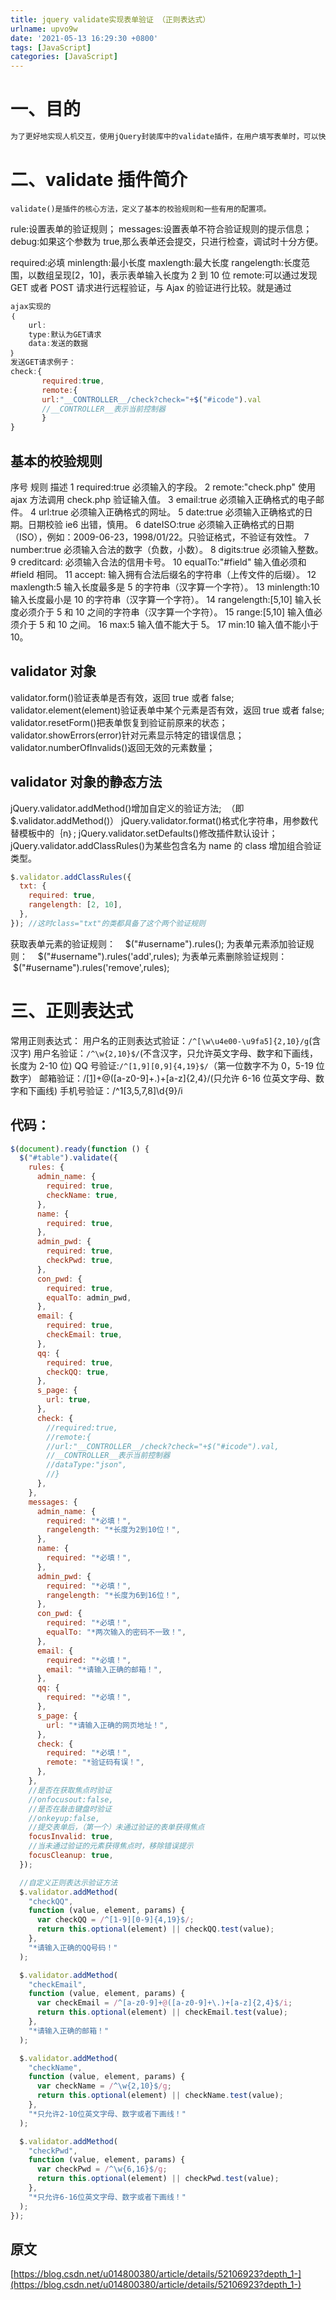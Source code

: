 ```yaml
---
title: jquery validate实现表单验证 （正则表达式）
urlname: upvo9w
date: '2021-05-13 16:29:30 +0800'
tags: [JavaScript]
categories: [JavaScript]
---
```


# 一、目的

```cpp
为了更好地实现人机交互，使用jQuery封装库中的validate插件，在用户填写表单时，可以快速地对用户填写的数据进行验证，并做出反馈。
```

# 二、validate 插件简介

```
validate()是插件的核心方法，定义了基本的校验规则和一些有用的配置项。
```

rule:设置表单的验证规则；
messages:设置表单不符合验证规则的提示信息；
debug:如果这个参数为 true,那么表单还会提交，只进行检查，调试时十分方便。

required:必填
minlength:最小长度
maxlength:最大长度
rangelength:长度范围，以数组呈现[2，10]，表示表单输入长度为 2 到 10 位
remote:可以通过发现 GET 或者 POST 请求进行远程验证，与 Ajax 的验证进行比较。就是通过

```javascript
ajax实现的
｛
    url:
    type:默认为GET请求
    data:发送的数据
｝
发送GET请求例子：
check:{
       required:true,
       remote:{
       url:"__CONTROLLER__/check?check="+$("#icode").val
       //__CONTROLLER__表示当前控制器
       }
}
```

## 基本的校验规则

序号 规则 描述
1 required:true 必须输入的字段。
2 remote:"check.php" 使用 ajax 方法调用 check.php 验证输入值。
3 email:true 必须输入正确格式的电子邮件。
4 url:true 必须输入正确格式的网址。
5 date:true 必须输入正确格式的日期。日期校验 ie6 出错，慎用。
6 dateISO:true 必须输入正确格式的日期（ISO），例如：2009-06-23，1998/01/22。只验证格式，不验证有效性。
7 number:true 必须输入合法的数字（负数，小数）。
8 digits:true 必须输入整数。
9 creditcard: 必须输入合法的信用卡号。
10 equalTo:"#field" 输入值必须和 #field 相同。
11 accept: 输入拥有合法后缀名的字符串（上传文件的后缀）。
12 maxlength:5 输入长度最多是 5 的字符串（汉字算一个字符）。
13 minlength:10 输入长度最小是 10 的字符串（汉字算一个字符）。
14 rangelength:[5,10] 输入长度必须介于 5 和 10 之间的字符串（汉字算一个字符）。
15 range:[5,10] 输入值必须介于 5 和 10 之间。
16 max:5 输入值不能大于 5。
17 min:10 输入值不能小于 10。

## validator 对象

validator.form()验证表单是否有效，返回 true 或者 false;
validator.element(element)验证表单中某个元素是否有效，返回 true 或者 false;
validator.resetForm()把表单恢复到验证前原来的状态；
validator.showErrors(error)针对元素显示特定的错误信息；
validator.numberOfInvalids()返回无效的元素数量；

## validator 对象的静态方法

jQuery.validator.addMethod()增加自定义的验证方法;  （即$.validator.addMethod()）
jQuery.validator.format()格式化字符串，用参数代替模板中的｛n｝;
jQuery.validator.setDefaults()修改插件默认设计；
jQuery.validator.addClassRules()为某些包含名为 name 的 class 增加组合验证类型。

```javascript
$.validator.addClassRules({
  txt: {
    required: true,
    rangelength: [2, 10],
  },
}); //这时class="txt"的类都具备了这个两个验证规则
```

获取表单元素的验证规则：    $("#username").rules();
为表单元素添加验证规则：    $("#username").rules('add',rules);
为表单元素删除验证规则：    $("#username").rules('remove',rules);

# 三、正则表达式

常用正则表达式：
用户名的正则表达式验证：`/^[\w\u4e00-\u9fa5]{2,10}/g`(含汉字)
用户名验证：`/^\w{2,10}$/`(不含汉字，只允许英文字母、数字和下画线，长度为 2-10 位)
QQ 号验证:`/^[1,9][0,9]{4,19}$/`（第一位数字不为 0，5-19 位数字）
邮箱验证：/[[1]](#fn1)+@([a-z0-9]+.)+[a-z]{2,4}/(只允许 6-16 位英文字母、数字和下画线)
手机号验证：/^1[3,5,7,8]\d{9}/i

## 代码：

```javascript
$(document).ready(function () {
  $("#table").validate({
    rules: {
      admin_name: {
        required: true,
        checkName: true,
      },
      name: {
        required: true,
      },
      admin_pwd: {
        required: true,
        checkPwd: true,
      },
      con_pwd: {
        required: true,
        equalTo: admin_pwd,
      },
      email: {
        required: true,
        checkEmail: true,
      },
      qq: {
        required: true,
        checkQQ: true,
      },
      s_page: {
        url: true,
      },
      check: {
        //required:true,
        //remote:{
        //url:"__CONTROLLER__/check?check="+$("#icode").val,
        //__CONTROLLER__表示当前控制器
        //dataType:"json",
        //}
      },
    },
    messages: {
      admin_name: {
        required: "*必填！",
        rangelength: "*长度为2到10位！",
      },
      name: {
        required: "*必填！",
      },
      admin_pwd: {
        required: "*必填！",
        rangelength: "*长度为6到16位！",
      },
      con_pwd: {
        required: "*必填！",
        equalTo: "*两次输入的密码不一致！",
      },
      email: {
        required: "*必填！",
        email: "*请输入正确的邮箱！",
      },
      qq: {
        required: "*必填！",
      },
      s_page: {
        url: "*请输入正确的网页地址！",
      },
      check: {
        required: "*必填！",
        remote: "*验证码有误！",
      },
    },
    //是否在获取焦点时验证
    //onfocusout:false,
    //是否在敲击键盘时验证
    //onkeyup:false,
    //提交表单后，（第一个）未通过验证的表单获得焦点
    focusInvalid: true,
    //当未通过验证的元素获得焦点时，移除错误提示
    focusCleanup: true,
  });

  //自定义正则表达示验证方法
  $.validator.addMethod(
    "checkQQ",
    function (value, element, params) {
      var checkQQ = /^[1-9][0-9]{4,19}$/;
      return this.optional(element) || checkQQ.test(value);
    },
    "*请输入正确的QQ号码！"
  );

  $.validator.addMethod(
    "checkEmail",
    function (value, element, params) {
      var checkEmail = /^[a-z0-9]+@([a-z0-9]+\.)+[a-z]{2,4}$/i;
      return this.optional(element) || checkEmail.test(value);
    },
    "*请输入正确的邮箱！"
  );

  $.validator.addMethod(
    "checkName",
    function (value, element, params) {
      var checkName = /^\w{2,10}$/g;
      return this.optional(element) || checkName.test(value);
    },
    "*只允许2-10位英文字母、数字或者下画线！"
  );

  $.validator.addMethod(
    "checkPwd",
    function (value, element, params) {
      var checkPwd = /^\w{6,16}$/g;
      return this.optional(element) || checkPwd.test(value);
    },
    "*只允许6-16位英文字母、数字或者下画线！"
  );
});
```

## 原文

[https://blog.csdn.net/u014800380/article/details/52106923?depth_1-](https://blog.csdn.net/u014800380/article/details/52106923?depth_1-)
